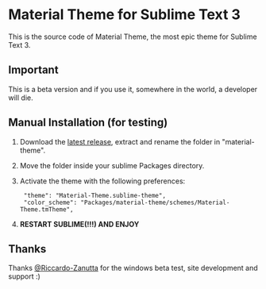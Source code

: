 # Material Theme for Sublime Text 3
This is the source code of Material Theme, the most epic theme for Sublime Text 3.


## Important
This is a beta version and if you use it, somewhere in the world, a developer will die.

## Manual Installation (for testing)

1. Download the [latest release](https://github.com/equinusocio/material-theme/releases/latest), extract and rename the folder in "material-theme".

2. Move the folder inside your sublime Packages directory.

3. Activate the theme with the following preferences:

		"theme": "Material-Theme.sublime-theme",
		"color_scheme": "Packages/material-theme/schemes/Material-Theme.tmTheme",

4. **RESTART SUBLIME(!!!) AND ENJOY**

## Thanks

Thanks [@Riccardo-Zanutta](https://github.com/Riccardo-Zanutta) for the windows beta test, site development and support :)